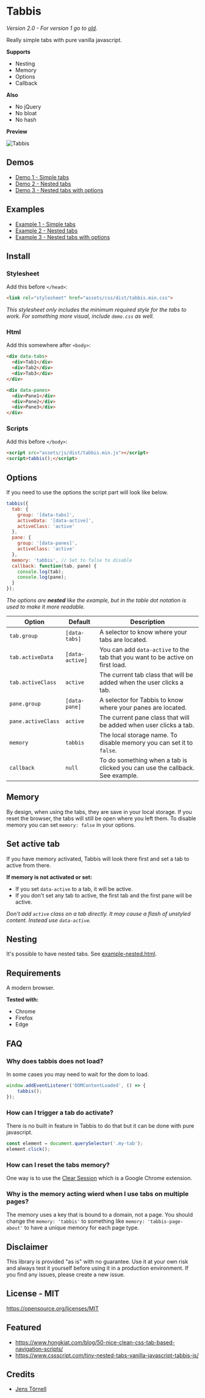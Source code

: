 # Tabbis

*Version 2.0 - For version 1 go to [old](old).*

Really simple tabs with pure vanilla javascript.

**Supports**

- Nesting
- Memory
- Options
- Callback

**Also**

- No jQuery
- No bloat
- No hash

**Preview**

![Tabbis](screenshot.png)

## Demos

- [Demo 1 - Simple tabs](https://csspoo.com/tabbis/example-simple.html)
- [Demo 2 - Nested tabs](https://csspoo.com/tabbis/example-nested.html)
- [Demo 3 - Nested tabs with options](https://csspoo.com/tabbis/example-nested-tabs-with-options.html)

## Examples

- [Example 1 - Simple tabs](example-simple.html)
- [Example 2 - Nested tabs](example-nested.html)
- [Example 3 - Nested tabs with options](example-nested-tabs-with-options.html)

## Install

### Stylesheet

Add this before `</head>`:

```html
<link rel="stylesheet" href="assets/css/dist/tabbis.min.css">
```

*This stylesheet only includes the minimum required style for the tabs to work. For something more visual, include `demo.css` as well.*

### Html

Add this somewhere after `<body>`:

```html
<div data-tabs>
  <div>Tab1</div>
  <div>Tab2</div>
  <div>Tab3</div>
</div>

<div data-panes>
  <div>Pane1</div>
  <div>Pane2</div>
  <div>Pane3</div>
</div>
```

### Scripts

Add this before `</body>`:

```html
<script src="assets/js/dist/tabbis.min.js"></script>
<script>tabbis();</script>
```

## Options

If you need to use the options the script part will look like below.

```js
tabbis({
  tab: {
    group: '[data-tabs]',
    activeData: '[data-active]',
    activeClass: 'active'
  },
  pane: {
    group: '[data-panes]',
    activeClass: 'active'
  },
  memory: 'tabbis', // Set to false to disable
  callback: function(tab, pane) {
    console.log(tab);
    console.log(pane);
  }
});
```

*The options are **nested** like the example, but in the table dot notation is used to make it more readable.*

| Option | Default   | Description |
| ------ | --------- | ----------- |
| `tab.group`        | `[data-tabs]`   | A selector to know where your tabs are located. |
| `tab.activeData`   | `[data-active]` | You can add `data-active` to the tab that you want to be active on first load. |
| `tab.activeClass`  | `active`        | The current tab class that will be added when the user clicks a tab. |
| `pane.group`       | `[data-pane]`   | A selector for Tabbis to know where your panes are located. |
| `pane.activeClass` | `active`        | The current pane class that will be added when user clicks a tab. |
| `memory`           | `tabbis`        | The local storage name. To disable memory you can set it to `false`. |
| `callback`         | `null`          | To do something when a tab is clicked you can use the callback. See example. |


## Memory

By design, when using the tabs, they are save in your local storage. If you reset the browser, the tabs will still be open where you left them. To disable memory you can set `memory: false` in your options.

## Set active tab

If you have memory activated, Tabbis will look there first and set a tab to active from there.

**If memory is not activated or set:**

- If you set `data-active` to a tab, it will be active.
- If you don't set any tab to active, the first tab and the first pane will be active.

*Don't add `active` class on a tab directly. It may cause a flash of unstyled content. Instead use `data-active`.*

## Nesting

It's possible to have nested tabs. See [example-nested.html](example-nested.html).

## Requirements

A modern browser.

**Tested with:**

- Chrome
- Firefox
- Edge

## FAQ

### Why does tabbis does not load?

In some cases you may need to wait for the dom to load.

```js
window.addEventListener('DOMContentLoaded', () => {
    tabbis();
});
```

### How can I trigger a tab do activate?

There is no built in feature in Tabbis to do that but it can be done with pure javascript.

```js
const element = document.querySelector('.my-tab');
element.click();
```

### How can I reset the tabs memory?

One way is to use the [Clear Session](https://chrome.google.com/webstore/detail/clear-session/maejjihldgmkjlfmgpgoebepjchengka) which is a Google Chrome extension.

### Why is the memory acting wierd when I use tabs on multiple pages?

The memory uses a key that is bound to a domain, not a page. You should change the `memory: 'tabbis'` to something like `memory: 'tabbis-page-about'` to have a unique memory for each page type.

## Disclaimer

This library is provided "as is" with no guarantee. Use it at your own risk and always test it yourself before using it in a production environment. If you find any issues, please create a new issue.

## License - MIT

https://opensource.org/licenses/MIT

## Featured

- https://www.hongkiat.com/blog/50-nice-clean-css-tab-based-navigation-scripts/
- https://www.cssscript.com/tiny-nested-tabs-vanilla-javascript-tabbis-js/

## Credits

- [Jens Törnell](https://github.com/jenstornell)
